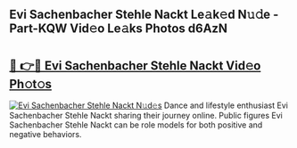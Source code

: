 ## Evi Sachenbacher Stehle Nackt Le𝚊k𝚎d N𝚞𝚍e - Part-KQW Vid𝚎o Le𝚊ks Photos d6AzN

# <h2><a href="http://fb6jmy.evod.top/?m=Evi+Sachenbacher+Stehle+Nackt">🔗 👉🔴 Evi Sachenbacher Stehle Nackt Vid𝚎o Ph𝚘t𝚘s</a></h2>

[![Evi Sachenbacher Stehle Nackt N𝚞d𝚎s](https://i.imgur.com/8V9OHl7.gif)](http://fb6jmy.evod.top/?m=Evi+Sachenbacher+Stehle+Nackt)
Dance and lifestyle enthusiast Evi Sachenbacher Stehle Nackt sharing their journey online. Public figures Evi Sachenbacher Stehle Nackt can be role models for both positive and negative behaviors. 
